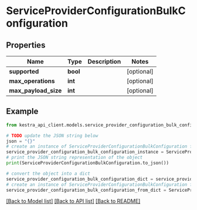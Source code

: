 # ServiceProviderConfigurationBulkConfiguration


## Properties

Name | Type | Description | Notes
------------ | ------------- | ------------- | -------------
**supported** | **bool** |  | [optional] 
**max_operations** | **int** |  | [optional] 
**max_payload_size** | **int** |  | [optional] 

## Example

```python
from kestra_api_client.models.service_provider_configuration_bulk_configuration import ServiceProviderConfigurationBulkConfiguration

# TODO update the JSON string below
json = "{}"
# create an instance of ServiceProviderConfigurationBulkConfiguration from a JSON string
service_provider_configuration_bulk_configuration_instance = ServiceProviderConfigurationBulkConfiguration.from_json(json)
# print the JSON string representation of the object
print(ServiceProviderConfigurationBulkConfiguration.to_json())

# convert the object into a dict
service_provider_configuration_bulk_configuration_dict = service_provider_configuration_bulk_configuration_instance.to_dict()
# create an instance of ServiceProviderConfigurationBulkConfiguration from a dict
service_provider_configuration_bulk_configuration_from_dict = ServiceProviderConfigurationBulkConfiguration.from_dict(service_provider_configuration_bulk_configuration_dict)
```
[[Back to Model list]](../README.md#documentation-for-models) [[Back to API list]](../README.md#documentation-for-api-endpoints) [[Back to README]](../README.md)



